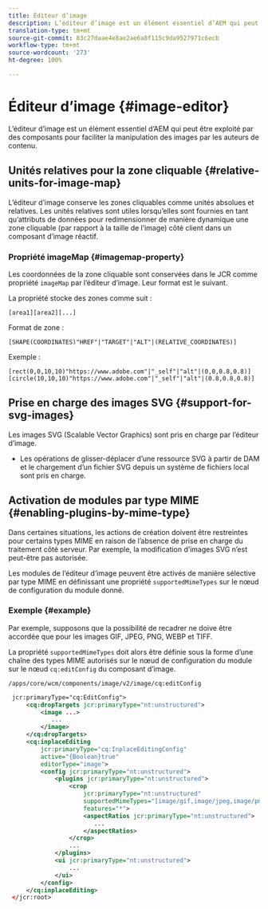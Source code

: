```yaml
---
title: Éditeur d’image
description: L’éditeur d’image est un élément essentiel d’AEM qui peut être exploité par des composants pour faciliter la manipulation des images par les auteurs de contenu.
translation-type: tm+mt
source-git-commit: 83c27daae4e8ae2ae6a8f115c9da9527971c6ecb
workflow-type: tm+mt
source-wordcount: '273'
ht-degree: 100%

---
```



# Éditeur d’image {#image-editor}

L’éditeur d’image est un élément essentiel d’AEM qui peut être exploité par des composants pour faciliter la manipulation des images par les auteurs de contenu.

## Unités relatives pour la zone cliquable {#relative-units-for-image-map}

L’éditeur d’image conserve les zones cliquables comme unités absolues et relatives. Les unités relatives sont utiles lorsqu’elles sont fournies en tant qu’attributs de données pour redimensionner de manière dynamique une zone cliquable (par rapport à la taille de l’image) côté client dans un composant d’image réactif.

### Propriété imageMap {#imagemap-property}

Les coordonnées de la zone cliquable sont conservées dans le JCR comme propriété `imageMap` par l’éditeur d’image. Leur format est le suivant.

La propriété stocke des zones comme suit :

`[area1][area2][...]`

Format de zone :

`[SHAPE(COORDINATES)"HREF"|"TARGET"|"ALT"|(RELATIVE_COORDINATES)]`

Exemple :

`[rect(0,0,10,10)"https://www.adobe.com"|"_self"|"alt"|(0,0,0.8,0.8)]`
`[circle(10,10,10)"https://www.adobe.com"|"_self"|"alt"|(0.8,0.8,0.8)]`

## Prise en charge des images SVG {#support-for-svg-images}

Les images SVG (Scalable Vector Graphics) sont pris en charge par l’éditeur d’image.

* Les opérations de glisser-déplacer d’une ressource SVG à partir de DAM et le chargement d’un fichier SVG depuis un système de fichiers local sont pris en charge.

## Activation de modules par type MIME {#enabling-plugins-by-mime-type}

Dans certaines situations, les actions de création doivent être restreintes pour certains types MIME en raison de l’absence de prise en charge du traitement côté serveur. Par exemple, la modification d’images SVG n’est peut-être pas autorisée.

Les modules de l’éditeur d’image peuvent être activés de manière sélective par type MIME en définissant une propriété `supportedMimeTypes` sur le nœud de configuration du module donné.

### Exemple {#example}

Par exemple, supposons que la possibilité de recadrer ne doive être accordée que pour les images GIF, JPEG, PNG, WEBP et TIFF.

La propriété `supportedMimeTypes` doit alors être définie sous la forme d’une chaîne des types MIME autorisés sur le nœud de configuration du module sur le nœud `cq:editConfig` du composant d’image.

`/apps/core/wcm/components/image/v2/image/cq:editConfig`

```xml
 jcr:primaryType="cq:EditConfig">
     <cq:dropTargets jcr:primaryType="nt:unstructured">
         <image ...>
            ...
         </image>
     </cq:dropTargets>
     <cq:inplaceEditing
         jcr:primaryType="cq:InplaceEditingConfig"
         active="{Boolean}true"
         editorType="image">
         <config jcr:primaryType="nt:unstructured">
             <plugins jcr:primaryType="nt:unstructured">
                 <crop
                     jcr:primaryType="nt:unstructured"
                     supportedMimeTypes="[image/gif,image/jpeg,image/png,image/webp,image/tiff]"
                     features="*">
                     <aspectRatios jcr:primaryType="nt:unstructured">
                        ...
                     </aspectRatios>
                 </crop>
                 ...
             </plugins>
             <ui jcr:primaryType="nt:unstructured">
                 ...
             </ui>
         </config>
     </cq:inplaceEditing>
 </jcr:root>
```
